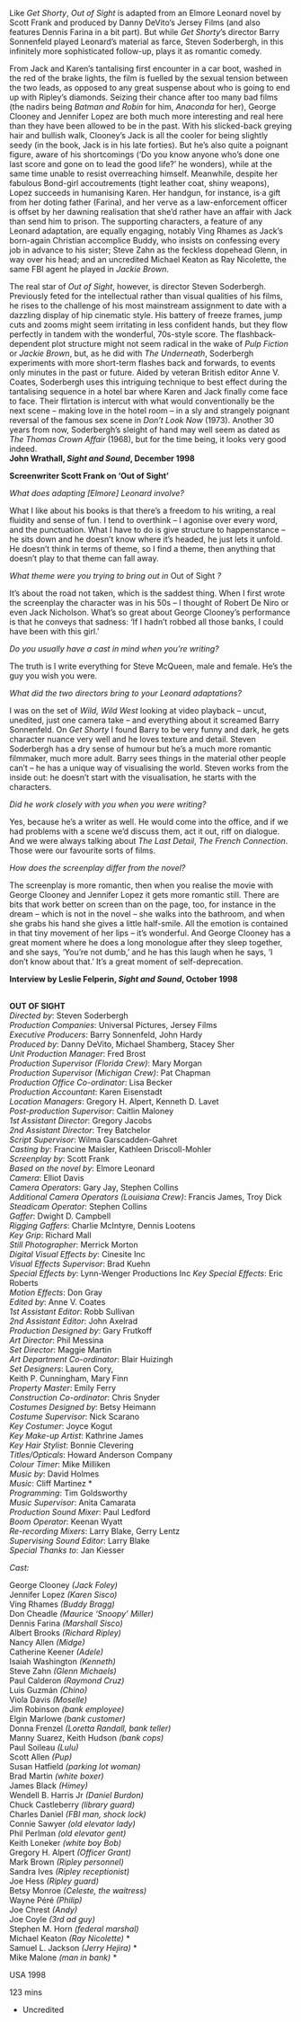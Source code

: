 
Like _Get Shorty_, _Out of Sight_ is adapted from an Elmore Leonard novel by Scott Frank and produced by Danny DeVito’s Jersey Films (and also features Dennis Farina in a bit part). But while _Get Shorty_’s director Barry Sonnenfeld played Leonard’s material as farce, Steven Soderbergh, in this infinitely more sophisticated follow-up, plays it as romantic comedy.

From Jack and Karen’s tantalising first encounter in a car boot, washed in the red of the brake lights, the film is fuelled by the sexual tension between the two leads, as opposed to any great suspense about who is going to end up with Ripley’s diamonds. Seizing their chance after too many bad films (the nadirs being _Batman and Robin_ for him, _Anaconda_ for her), George Clooney and Jennifer Lopez are both much more interesting and real here than they have been allowed to be in the past. With his slicked-back greying hair and bullish walk, Clooney’s Jack is all the cooler for being slightly seedy (in the book, Jack is in his late forties). But he’s also quite a poignant figure, aware of his shortcomings (‘Do you know anyone who’s done one last score and gone on to lead the good life?’ he wonders), while at the same time unable to resist overreaching himself. Meanwhile, despite her fabulous Bond-girl accoutrements (tight leather coat, shiny weapons), Lopez succeeds in humanising Karen. Her handgun, for instance, is·a gift from her doting father (Farina), and her verve as a law-enforcement officer is offset by her dawning realisation that she’d rather have an affair with Jack than send him to prison. The supporting characters, a feature of any Leonard adaptation, are equally engaging, notably Ving Rhames as Jack’s born-again Christian accomplice Buddy, who insists on confessing every job in advance to his sister; Steve Zahn as the feckless dopehead Glenn, in way over his head; and an uncredited Michael Keaton as Ray Nicolette, the same FBI agent he played in _Jackie Brown_.

The real star of _Out of Sight_, however, is director Steven Soderbergh. Previously feted for the intellectual rather than visual qualities of his films, he rises to the challenge of his most mainstream assignment to date with a dazzling display of hip cinematic style. His battery of freeze frames, jump cuts and zooms might seem irritating in less confident hands, but they flow perfectly in tandem with the wonderful, 70s-style score. The flashback-dependent plot structure might not seem radical in the wake of _Pulp Fiction_ or _Jackie Brown_, but, as he did with _The Underneath_, Soderbergh experiments with more short-term flashes back and forwards, to events only minutes in the past or future. Aided by veteran British editor Anne V. Coates, Soderbergh uses this intriguing technique to best effect during the tantalising sequence in a hotel bar where Karen and Jack finally come face to face. Their flirtation is intercut with what would conventionally be the next scene – making love in the hotel room – in a sly and strangely poignant reversal of the famous sex scene in _Don’t Look Now_ (1973). Another 30 years from now, Soderbergh’s sleight of hand may well seem as dated as _The Thomas Crown Affair_ (1968), but for the time being, it looks very good indeed.  
**John Wrathall, _Sight and Sound_, December 1998**

**Screenwriter Scott Frank on ‘Out of Sight’**

_What does adapting [Elmore] Leonard involve?_

What I like about his books is that there’s a freedom to his writing, a real fluidity and sense of fun. I tend to overthink – I agonise over every word, and the punctuation. What I have to do is give structure to happenstance – he sits down and he doesn’t know where it’s headed, he just lets it unfold. He doesn’t think in terms of theme, so I find a theme, then anything that doesn’t play to that theme can fall away.

_What theme were you trying to bring out in_ Out of Sight _?_

It’s about the road not taken, which is the saddest thing. When I first wrote the screenplay the character was in his 50s – I thought of Robert De Niro or even Jack Nicholson. What’s so great about George Clooney’s performance is that he conveys that sadness: ‘If I hadn’t robbed all those banks, I could have been with this girl.’

_Do you usually have a cast in mind when you’re writing?_

The truth is I write everything for Steve McQueen, male and female. He’s the guy you wish you were.

_What did the two directors bring to your Leonard adaptations?_

I was on the set of _Wild, Wild West_ looking at video playback – uncut, unedited, just one camera take – and everything about it screamed Barry Sonnenfeld. On _Get Shorty_ I found Barry to be very funny and dark, he gets character nuance very well and he loves texture and detail. Steven Soderbergh has a dry sense of humour but he’s a much more romantic filmmaker, much more adult. Barry sees things in the material other people can’t – he has a unique way of visualising the world. Steven works from the inside out: he doesn’t start with the visualisation, he starts with the characters.

_Did he work closely with you when you were writing?_

Yes, because he’s a writer as well. He would come into the office, and if we had problems with a scene we’d discuss them, act it out, riff on dialogue. And we were always talking about _The Last Detail_, _The French Connection_. Those were our favourite sorts of films.

_How does the screenplay differ from the novel?_

The screenplay is more romantic, then when you realise the movie with George Clooney and Jennifer Lopez it gets more romantic still. There are bits that work better on screen than on the page, too, for instance in the dream – which is not in the novel – she walks into the bathroom, and when she grabs his hand she gives a little half-smile. All the emotion is contained in that tiny movement of her lips – it’s wonderful. And George Clooney has a great moment where he does a long monologue after they sleep together, and she says, ‘You’re not dumb,’ and he has this laugh when he says, ‘I don’t know about that.’ It’s a great moment of self-deprecation.

**Interview by Leslie Felperin, _Sight and Sound_, October 1998**
<br><br>

**OUT OF SIGHT**  
_Directed by_: Steven Soderbergh  
_Production Companies_: Universal Pictures,  Jersey Films  
_Executive Producers_: Barry Sonnenfeld,  John Hardy  
_Produced by_: Danny DeVito, Michael Shamberg, Stacey Sher  
_Unit Production Manager_: Fred Brost  
_Production Supervisor (Florida Crew)_: Mary Morgan  
_Production Supervisor (Michigan Crew)_:  Pat Chapman  
_Production Office Co-ordinator_: Lisa Becker  
_Production Accountant_: Karen Eisenstadt  
_Location Managers_: Gregory H. Alpert,  Kenneth D. Lavet  
_Post-production Supervisor_: Caitlin Maloney  
_1st Assistant Director_: Gregory Jacobs  
_2nd Assistant Director_: Trey Batchelor  
_Script Supervisor_: Wilma Garscadden-Gahret  
_Casting by_: Francine Maisler,  Kathleen Driscoll-Mohler  
_Screenplay by_: Scott Frank  
_Based on the novel by_: Elmore Leonard  
_Camera_: Elliot Davis  
_Camera Operators_: Gary Jay, Stephen Collins  
_Additional Camera Operators (Louisiana Crew)_:  Francis James, Troy Dick  
_Steadicam Operator_: Stephen Collins  
_Gaffer_: Dwight D. Campbell  
_Rigging Gaffers_: Charlie McIntyre, Dennis Lootens  
_Key Grip_: Richard Mall  
_Still Photographer_: Merrick Morton  
_Digital Visual Effects by_: Cinesite Inc  
_Visual Effects Supervisor_: Brad Kuehn  
_Special Effects by_: Lynn-Wenger Productions Inc _Key Special Effects_: Eric Roberts  
_Motion Effects_: Don Gray  
_Edited by_: Anne V. Coates  
_1st Assistant Editor_: Robb Sullivan  
_2nd Assistant Editor_: John Axelrad  
_Production Designed by_: Gary Frutkoff  
_Art Director_: Phil Messina  
_Set Director_: Maggie Martin  
_Art Department Co-ordinator_: Blair Huizingh  
_Set Designers_: Lauren Cory,  
Keith P. Cunningham, Mary Finn  
_Property Master_: Emily Ferry  
_Construction Co-ordinator_: Chris Snyder  
_Costumes Designed by_: Betsy Heimann  
_Costume Supervisor_: Nick Scarano  
_Key Costumer_: Joyce Kogut  
_Key Make-up Artist_: Kathrine James  
_Key Hair Stylist_: Bonnie Clevering  
_Titles/Opticals_: Howard Anderson Company  
_Colour Timer_: Mike Milliken  
_Music by_: David Holmes  
_Music_: Cliff Martinez *  
_Programming_: Tim Goldsworthy  
_Music Supervisor_: Anita Camarata  
_Production Sound Mixer_: Paul Ledford  
_Boom Operator_: Keenan Wyatt  
_Re-recording Mixers_: Larry Blake, Gerry Lentz  
_Supervising Sound Editor_: Larry Blake  
_Special Thanks to_: Jan Kiesser

_Cast:_

George Clooney _(Jack Foley)_  
Jennifer Lopez _(Karen Sisco)_  
Ving Rhames _(Buddy Bragg)_  
Don Cheadle _(Maurice ‘Snoopy’ Miller)_  
Dennis Farina _(Marshall Sisco)_  
Albert Brooks _(Richard Ripley)_  
Nancy Allen _(Midge)_  
Catherine Keener _(Adele)_  
Isaiah Washington _(Kenneth)_  
Steve Zahn _(Glenn Michaels)_  
Paul Calderon _(Raymond Cruz)_  
Luis Guzmán _(Chino)_  
Viola Davis _(Moselle)_  
Jim Robinson _(bank employee)_  
Elgin Marlowe _(bank customer)_  
Donna Frenzel _(Loretta Randall, bank teller)_  
Manny Suarez, Keith Hudson _(bank cops)_  
Paul Soileau _(Lulu)_  
Scott Allen _(Pup)_  
Susan Hatfield _(parking lot woman)_  
Brad Martin _(white boxer)_  
James Black _(Himey)_  
Wendell B. Harris Jr _(Daniel Burdon)_  
Chuck Castleberry _(library guard)_  
Charles Daniel _(FBI man, shock lock)_  
Connie Sawyer _(old elevator lady)_  
Phil Perlman _(old elevator gent)_  
Keith Loneker _(white boy Bob)_  
Gregory H. Alpert _(Officer Grant)_  
Mark Brown _(Ripley personnel)_  
Sandra Ives _(Ripley receptionist)_  
Joe Hess _(Ripley guard)_  
Betsy Monroe _(Celeste, the waitress)_  
Wayne Péré _(Philip)_  
Joe Chrest _(Andy)_  
Joe Coyle _(3rd ad guy)_  
Stephen M. Horn _(federal marshal)_  
Michael Keaton _(Ray Nicolette)_ *  
Samuel L. Jackson _(Jerry Hejira)_ *  
Mike Malone _(man in bank)_ *

USA 1998

123 mins

* Uncredited
<!--stackedit_data:
eyJoaXN0b3J5IjpbLTE5ODQxNDAwMDNdfQ==
-->